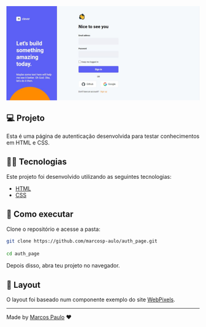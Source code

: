 <p align="center">
    <img src="./.github/cover.jpg">
</p>

## 💻 Projeto

Esta é uma página de autenticação desenvolvida para testar conhecimentos em HTML e CSS.

## 👨‍💻 Tecnologias
Este projeto foi desenvolvido utilizando as seguintes tecnologias:

- [HTML](https://developer.mozilla.org/pt-BR/docs/Web/HTML)
- [CSS](https://developer.mozilla.org/pt-BR/docs/Web/CSS)

## 🚀 Como executar

Clone o repositório e acesse a pasta:

```bash
git clone https://github.com/marcosp-aulo/auth_page.git

cd auth_page
```

Depois disso, abra teu projeto no navegador.

## 🔖 Layout

O layout foi baseado num componente exemplo do site [WebPixels](https://webpixels.io/components/edit/410).

---

Made by [Marcos Paulo](https://instagram/eumarcos_oficial) ❤
